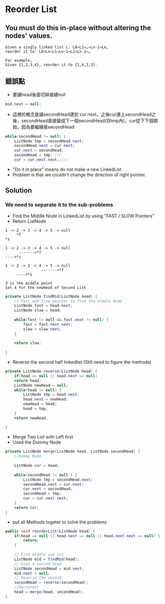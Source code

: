 # Reorder List

## You must do this in-place without altering the nodes' values.

```
Given a singly linked list L: L0→L1→…→Ln-1→Ln,
reorder it to: L0→Ln→L1→Ln-1→L2→Ln-2→…

For example,
Given {1,2,3,4}, reorder it to {1,4,2,3}.
```

## 錯誤點
- 要讓head後面切掉接續null
```java
mid.next = null;
```
- 這裡的概念是讓secondHead連到 cur.next，之後cur連上secondHead之後，secondHead直接變成下一個secondHead(存tmp內)，cur從下下個開始，因為要繼續接secondHead
``` java
while(secondHead != null) {
    ListNode tmp = secondHead.next;
    secondHead.next = cur.next;
    cur.next = secondHead;
    secondHead = tmp; ///
    cur = cur.next.next;////
```


- "Do it in place" means do not make a new LinkedList
- Problem is that we couldn't change the direction of right pointer.

## Solution

### We need to separate it to the sub-problems

- Find the Middle Node in LinkedList by using "FAST / SLOW Pointers"
- Return ListNode
```
1 -> 2 -> 3 -> 4 -> 5 -> null
     *f
*s

1 -> 2 -> 3 -> 4 -> 5 -> null
      ------->*f
---->*s

1 -> 2 -> 3 -> 4 -> 5 -> null
                ------->*f
     ---->*s

3 is the middle point 
Set 4 for the newHead of Second List

```

```java
private ListNode findMid(ListNode head) {
    // Fast and Slow pointer to find the middle Node 
    ListNode fast = head.next;
    ListNode slow = head;
    
    while(fast != null && fast.next != null) {
        fast = fast.next.next;
        slow = slow.next; 
    }
    
    return slow;
        
}
```

- Reverse the second half linkedlist
(Still need to figure the methods)
```java
private ListNode reverse(ListNode head) {
    if(head == null || head.next == null)
    return head;
    ListNode newHead = null;
    while(head != null) {
        ListNode tmp = head.next;
        head.next = newHead;
        newHead = head;
        head = tmp;
    }
    return newHead;
    
}
```

- Merge Two List with Left first
- Used the Dummy Node 
```java
private ListNode merge(ListNode head, ListNode secondHead) {
    //Dummy Node
    
    ListNode cur = head;
    
    while(secondHead != null ) {
        ListNode tmp = secondHead.next;
        secondHead.next = cur.next;
        cur.next = secondHead;
        secondHead = tmp;
        cur = cur.next.next;
    }
    return cur;        
}
```

- put all Methods togeter to solve the problems
```java
public void reorderList(ListNode head) {
    if(head == null || head.next == null || head.next.next == null) {
        return;
    } 
    
    // Find middle and cut
    ListNode mid = findMid(head);
    // Give a second head
    ListNode secondHead = mid.next;
    mid.next = null;
    // Reverse the second
    secondHead = reverse(secondHead);
    //Reconnect
    head = merge(head, secondHead);
}

```